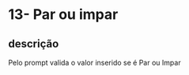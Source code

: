 # 13- Par ou impar

## descrição

<p>
  Pelo prompt valida o valor inserido se é Par ou Impar
</p>



